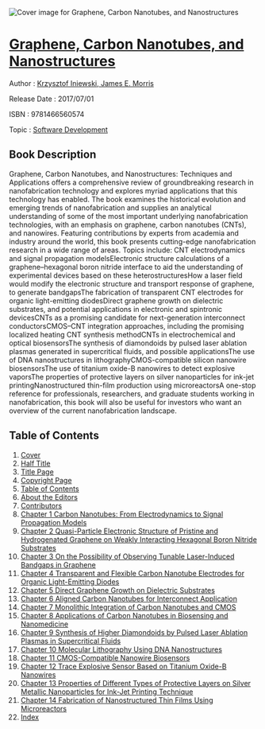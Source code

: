 ![Cover image for Graphene, Carbon Nanotubes, and Nanostructures](https://imgdetail.ebookreading.net/cover/cover/software_development/EB9781466560574.jpg)

[Graphene, Carbon Nanotubes, and Nanostructures](https://ebookreading.net/view/book/Graphene%2C+Carbon+Nanotubes%2C+and+Nanostructures-EB9781466560574_1.html "Graphene, Carbon Nanotubes, and Nanostructures")
====================================================================================================================

Author : [Krzysztof Iniewski](https://ebookreading.net/search/author/Krzysztof+Iniewski),[ James E. Morris](https://ebookreading.net/search/author/+James+E.+Morris)

Release Date : 2017/07/01

ISBN : 9781466560574

Topic : [Software Development](https://ebookreading.net/search/category/software-development)

Book Description
-----------------

Graphene, Carbon Nanotubes, and Nanostructures: Techniques and Applications offers a comprehensive review of groundbreaking research in nanofabrication technology and explores myriad applications that this technology has enabled. The book examines the historical evolution and emerging trends of nanofabrication and supplies an analytical understanding of some of the most important underlying nanofabrication technologies, with an emphasis on graphene, carbon nanotubes (CNTs), and nanowires.
Featuring contributions by experts from academia and industry around the world, this book presents cutting-edge nanofabrication research in a wide range of areas. Topics include:
CNT electrodynamics and signal propagation modelsElectronic structure calculations of a graphene–hexagonal boron nitride interface to aid the understanding of experimental devices based on these heterostructuresHow a laser field would modify the electronic structure and transport response of graphene, to generate bandgapsThe fabrication of transparent CNT electrodes for organic light-emitting diodesDirect graphene growth on dielectric substrates, and potential applications in electronic and spintronic devicesCNTs as a promising candidate for next-generation interconnect conductorsCMOS–CNT integration approaches, including the promising localized heating CNT synthesis methodCNTs in electrochemical and optical biosensorsThe synthesis of diamondoids by pulsed laser ablation plasmas generated in supercritical fluids, and possible applicationsThe use of DNA nanostructures in lithographyCMOS-compatible silicon nanowire biosensorsThe use of titanium oxide-B nanowires to detect explosive vaporsThe properties of protective layers on silver nanoparticles for ink-jet printingNanostructured thin-film production using microreactorsA one-stop reference for professionals, researchers, and graduate students working in nanofabrication, this book will also be useful for investors who want an overview of the current nanofabrication landscape.
              
Table of Contents
-----------------

1. [Cover](https://ebookreading.net/view/book/Graphene%2C+Carbon+Nanotubes%2C+and+Nanostructures-EB9781466560574_1.html)
1. [Half Title](https://ebookreading.net/view/book/Graphene%2C+Carbon+Nanotubes%2C+and+Nanostructures-EB9781466560574_2.html)
1. [Title Page](https://ebookreading.net/view/book/Graphene%2C+Carbon+Nanotubes%2C+and+Nanostructures-EB9781466560574_4.html)
1. [Copyright Page](https://ebookreading.net/view/book/Graphene%2C+Carbon+Nanotubes%2C+and+Nanostructures-EB9781466560574_5.html)
1. [Table of Contents](https://ebookreading.net/view/book/Graphene%2C+Carbon+Nanotubes%2C+and+Nanostructures-EB9781466560574_6.html)
1. [About the Editors](https://ebookreading.net/view/book/Graphene%2C+Carbon+Nanotubes%2C+and+Nanostructures-EB9781466560574_7.html)
1. [Contributors](https://ebookreading.net/view/book/Graphene%2C+Carbon+Nanotubes%2C+and+Nanostructures-EB9781466560574_8.html)
1. [Chapter 1 Carbon Nanotubes: From Electrodynamics to Signal Propagation Models](https://ebookreading.net/view/book/Graphene%2C+Carbon+Nanotubes%2C+and+Nanostructures-EB9781466560574_9.html)
1. [Chapter 2 Quasi-Particle Electronic Structure of Pristine and Hydrogenated Graphene on Weakly Interacting Hexagonal Boron Nitride Substrates](https://ebookreading.net/view/book/Graphene%2C+Carbon+Nanotubes%2C+and+Nanostructures-EB9781466560574_10.html)
1. [Chapter 3 On the Possibility of Observing Tunable Laser-Induced Bandgaps in Graphene](https://ebookreading.net/view/book/Graphene%2C+Carbon+Nanotubes%2C+and+Nanostructures-EB9781466560574_11.html)
1. [Chapter 4 Transparent and Flexible Carbon Nanotube Electrodes for Organic Light-Emitting Diodes](https://ebookreading.net/view/book/Graphene%2C+Carbon+Nanotubes%2C+and+Nanostructures-EB9781466560574_12.html)
1. [Chapter 5 Direct Graphene Growth on Dielectric Substrates](https://ebookreading.net/view/book/Graphene%2C+Carbon+Nanotubes%2C+and+Nanostructures-EB9781466560574_13.html)
1. [Chapter 6 Aligned Carbon Nanotubes for Interconnect Application](https://ebookreading.net/view/book/Graphene%2C+Carbon+Nanotubes%2C+and+Nanostructures-EB9781466560574_14.html)
1. [Chapter 7 Monolithic Integration of Carbon Nanotubes and CMOS](https://ebookreading.net/view/book/Graphene%2C+Carbon+Nanotubes%2C+and+Nanostructures-EB9781466560574_15.html)
1. [Chapter 8 Applications of Carbon Nanotubes in Biosensing and Nanomedicine](https://ebookreading.net/view/book/Graphene%2C+Carbon+Nanotubes%2C+and+Nanostructures-EB9781466560574_16.html)
1. [Chapter 9 Synthesis of Higher Diamondoids by Pulsed Laser Ablation Plasmas in Supercritical Fluids](https://ebookreading.net/view/book/Graphene%2C+Carbon+Nanotubes%2C+and+Nanostructures-EB9781466560574_17.html)
1. [Chapter 10 Molecular Lithography Using DNA Nanostructures](https://ebookreading.net/view/book/Graphene%2C+Carbon+Nanotubes%2C+and+Nanostructures-EB9781466560574_18.html)
1. [Chapter 11 CMOS-Compatible Nanowire Biosensors](https://ebookreading.net/view/book/Graphene%2C+Carbon+Nanotubes%2C+and+Nanostructures-EB9781466560574_19.html)
1. [Chapter 12 Trace Explosive Sensor Based on Titanium Oxide-B Nanowires](https://ebookreading.net/view/book/Graphene%2C+Carbon+Nanotubes%2C+and+Nanostructures-EB9781466560574_20.html)
1. [Chapter 13 Properties of Different Types of Protective Layers on Silver Metallic Nanoparticles for Ink-Jet Printing Technique](https://ebookreading.net/view/book/Graphene%2C+Carbon+Nanotubes%2C+and+Nanostructures-EB9781466560574_21.html)
1. [Chapter 14 Fabrication of Nanostructured Thin Films Using Microreactors](https://ebookreading.net/view/book/Graphene%2C+Carbon+Nanotubes%2C+and+Nanostructures-EB9781466560574_22.html)
1. [Index](https://ebookreading.net/view/book/Graphene%2C+Carbon+Nanotubes%2C+and+Nanostructures-EB9781466560574_23.html)
